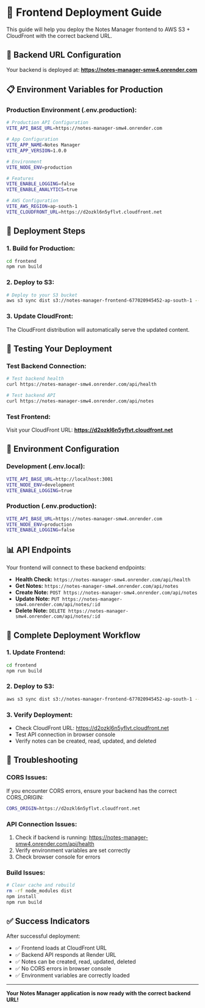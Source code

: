 # 🚀 Frontend Deployment Guide

This guide will help you deploy the Notes Manager frontend to AWS S3 + CloudFront with the correct backend URL.

## 🔗 Backend URL Configuration

Your backend is deployed at: **https://notes-manager-smw4.onrender.com**

## 📋 Environment Variables for Production

### **Production Environment (.env.production):**
```bash
# Production API Configuration
VITE_API_BASE_URL=https://notes-manager-smw4.onrender.com

# App Configuration
VITE_APP_NAME=Notes Manager
VITE_APP_VERSION=1.0.0

# Environment
VITE_NODE_ENV=production

# Features
VITE_ENABLE_LOGGING=false
VITE_ENABLE_ANALYTICS=true

# AWS Configuration
VITE_AWS_REGION=ap-south-1
VITE_CLOUDFRONT_URL=https://d2ozkl6n5yflvt.cloudfront.net
```

## 🚀 Deployment Steps

### **1. Build for Production:**
```bash
cd frontend
npm run build
```

### **2. Deploy to S3:**
```bash
# Deploy to your S3 bucket
aws s3 sync dist s3://notes-manager-frontend-677020945452-ap-south-1 --delete
```

### **3. Update CloudFront:**
The CloudFront distribution will automatically serve the updated content.

## 🧪 Testing Your Deployment

### **Test Backend Connection:**
```bash
# Test backend health
curl https://notes-manager-smw4.onrender.com/api/health

# Test backend API
curl https://notes-manager-smw4.onrender.com/api/notes
```

### **Test Frontend:**
Visit your CloudFront URL: **https://d2ozkl6n5yflvt.cloudfront.net**

## 🔧 Environment Configuration

### **Development (.env.local):**
```bash
VITE_API_BASE_URL=http://localhost:3001
VITE_NODE_ENV=development
VITE_ENABLE_LOGGING=true
```

### **Production (.env.production):**
```bash
VITE_API_BASE_URL=https://notes-manager-smw4.onrender.com
VITE_NODE_ENV=production
VITE_ENABLE_LOGGING=false
```

## 📊 API Endpoints

Your frontend will connect to these backend endpoints:

- **Health Check:** `https://notes-manager-smw4.onrender.com/api/health`
- **Get Notes:** `https://notes-manager-smw4.onrender.com/api/notes`
- **Create Note:** `POST https://notes-manager-smw4.onrender.com/api/notes`
- **Update Note:** `PUT https://notes-manager-smw4.onrender.com/api/notes/:id`
- **Delete Note:** `DELETE https://notes-manager-smw4.onrender.com/api/notes/:id`

## 🔄 Complete Deployment Workflow

### **1. Update Frontend:**
```bash
cd frontend
npm run build
```

### **2. Deploy to S3:**
```bash
aws s3 sync dist s3://notes-manager-frontend-677020945452-ap-south-1 --delete
```

### **3. Verify Deployment:**
- Check CloudFront URL: https://d2ozkl6n5yflvt.cloudfront.net
- Test API connection in browser console
- Verify notes can be created, read, updated, and deleted

## 🐛 Troubleshooting

### **CORS Issues:**
If you encounter CORS errors, ensure your backend has the correct CORS_ORIGIN:
```bash
CORS_ORIGIN=https://d2ozkl6n5yflvt.cloudfront.net
```

### **API Connection Issues:**
1. Check if backend is running: https://notes-manager-smw4.onrender.com/api/health
2. Verify environment variables are set correctly
3. Check browser console for errors

### **Build Issues:**
```bash
# Clear cache and rebuild
rm -rf node_modules dist
npm install
npm run build
```

## ✅ Success Indicators

After successful deployment:
- ✅ Frontend loads at CloudFront URL
- ✅ Backend API responds at Render URL
- ✅ Notes can be created, read, updated, deleted
- ✅ No CORS errors in browser console
- ✅ Environment variables are correctly loaded

---

**Your Notes Manager application is now ready with the correct backend URL!**
